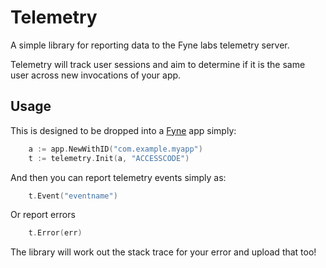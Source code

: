 # Telemetry

A simple library for reporting data to the Fyne labs telemetry server.

Telemetry will track user sessions and aim to determine if it is the same
user across new invocations of your app.

## Usage

This is designed to be dropped into a [Fyne](https://fyne.io) app simply:

```go
	a := app.NewWithID("com.example.myapp")
	t := telemetry.Init(a, "ACCESSCODE")
```

And then you can report telemetry events simply as:

```go
    t.Event("eventname")
```

Or report errors

```go
    t.Error(err)
```

The library will work out the stack trace for your error and upload that too!

